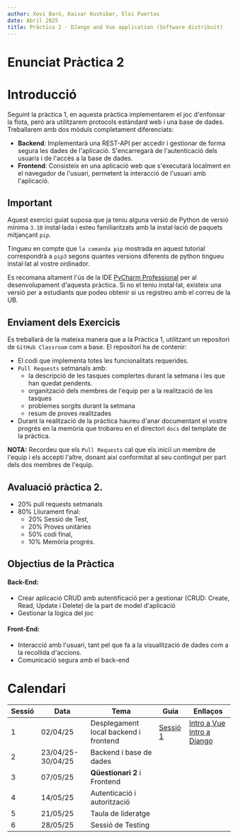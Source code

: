 ```yaml
---
author: Xevi Baró, Kaisar Kushibar, Eloi Puertas
date: Abril 2025
title: Pràctica 2 - DJango and Vue application (Software distribuït)
---
```


# Enunciat Pràctica 2

# Introducció

Seguint la pràctica 1, en aquesta pràctica implementarem el joc d'enfonsar la flota, però ara utilitzarem protocols estàndard web i una base de dades.
Treballarem amb dos mòduls completament diferenciats:

- **Backend**: Implementarà una REST-API per accedir i gestionar de forma segura les dades de l'aplicació. S'encarregarà de l'autenticació dels usuaris i de l'accés a la base de dades.
- **Frontend**: Consisteix en una aplicació web que s'executarà localment en el navegador de l'usuari, permetent la interacció de l'usuari amb l'aplicació.

## Important

Aquest exercici guiat suposa que ja teniu alguna versió de Python de versió mínima `3.10`
instal·lada i esteu familiaritzats amb la instal·lació de paquets mitjançant `pip`.

Tingueu en compte que `la comanda pip` mostrada en aquest tutorial correspondrà a `pip3` segons quantes versions diferents de python tingueu
instal·lat al vostre ordinador.

Es recomana altament l'ús de la IDE [PyCharm Professional](https://www.jetbrains.com/pycharm/) per al desenvolupament d'aquesta pràctica. Si no el teniu instal·lat, existeix una versió per a estudiants que podeu obtenir si us registreu amb el correu de la UB.

## Enviament dels Exercicis

Es treballarà de la mateixa manera que a la Pràctica 1, utilitzant un repositori de `GitHub Classroom` com a base. El repositori ha de contenir:

- El codi que implementa totes les funcionalitats requerides.
- `Pull Requests` setmanals amb:
  - la descripció de les tasques complertes durant la setmana i les que han quedat pendents.
  - organització dels membres de l'equip per a la realització de les tasques
  - problemes sorgits durant la setmana
  - resum de proves realitzades
- Durant la realització de la pràctica haureu d'anar documentant el vostre progrés en la memòria que trobareu en el directori `docs` del template de la pràctica.

**NOTA:** Recordeu que els `Pull Requests` cal que els iniciï un membre de l'equip i els accepti l'altre, donant així conformitat al seu contingut per part dels dos membres de l'equip.

## Avaluació pràctica 2.

- 20% pull requests setmanals
- 80% Lliurament final:
  - 20% Sessió de Test,
  - 20% Proves unitàries
  - 50% codi final,
  - 10% Memòria progrés.

## Objectius de la Pràctica

#### Back-End:

- Crear aplicació CRUD amb autentificació per a gestionar (CRUD: Create, Read, Update i Delete) de la part de model d'aplicació
- Gestionar la lògica del joc

#### Front-End:

- Interacció amb l'usuari, tant pel que fa a la visualització de dades com a la recollida d'accions.
- Comunicació segura amb el back-end

# Calendari

| Sessió | Data              | Tema                                  | Guia                             | Enllaços                                                                  |
| ------ | ----------------- | ------------------------------------- | -------------------------------- |---------------------------------------------------------------------------|
| 1      | 02/04/25          | Desplegament local backend i frontend | [Sessió 1](Sessions/Sessio_1.md) | [Intro a Vue](Guies/inici_Vue.md) [Intro a Django](Guies/inici_DJango.md) |
| 2      | 23/04/25-30/04/25 | Backend i base de dades               |                                  |                                                                           |
| 3      | 07/05/25          | **Qüestionari 2** i Frontend          |                                  |                                                                           |
| 4      | 14/05/25          | Autenticació i autorització           |                                  |                                                                           |
| 5      | 21/05/25          | Taula de lideratge                    |                                  |                                                                           |
| 6      | 28/05/25          | Sessió de Testing                     |                                  |                                                                           |
